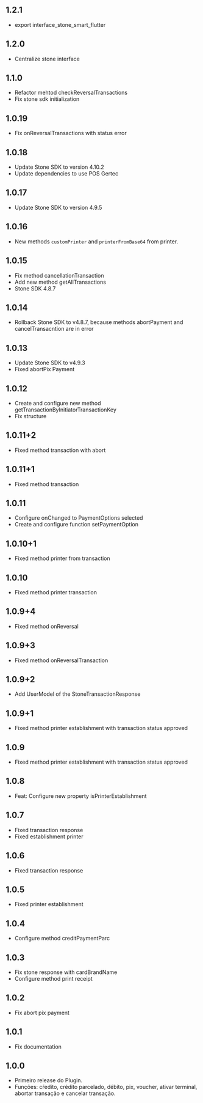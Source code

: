 ## 1.2.1

- export interface_stone_smart_flutter

## 1.2.0

- Centralize stone interface

## 1.1.0

- Refactor mehtod checkReversalTransactions
- Fix stone sdk initialization

## 1.0.19

- Fix onReversalTransactions with status error

## 1.0.18

- Update Stone SDK to version 4.10.2
- Update dependencies to use POS Gertec

## 1.0.17

- Update Stone SDK to version 4.9.5

## 1.0.16

- New methods `customPrinter` and `printerFromBase64` from printer.

## 1.0.15

- Fix method cancellationTransaction
- Add new method getAllTransactions
- Stone SDK 4.8.7

## 1.0.14

- Rollback Stone SDK to v4.8.7, because methods abortPayment and cancelTransacntion are in error

## 1.0.13

- Update Stone SDK to v4.9.3
- Fixed abortPix Payment

## 1.0.12

- Create and configure new method getTransactionByInitiatorTransactionKey
- Fix structure

## 1.0.11+2

- Fixed method transaction with abort

## 1.0.11+1

- Fixed method transaction

## 1.0.11

- Configure onChanged to PaymentOptions selected
- Create and configure function setPaymentOption

## 1.0.10+1

- Fixed method printer from transaction

## 1.0.10

- Fixed method printer transaction

## 1.0.9+4

- Fixed method onReversal

## 1.0.9+3

- Fixed method onReversalTransaction

## 1.0.9+2

- Add UserModel of the StoneTransactionResponse

## 1.0.9+1

- Fixed method printer establishment with transaction status approved

## 1.0.9

- Fixed method printer establishment with transaction status approved

## 1.0.8

- Feat: Configure new property isPrinterEstablishment

## 1.0.7

- Fixed transaction response
- Fixed establishment printer

## 1.0.6

- Fixed transaction response

## 1.0.5

- Fixed printer establishment

## 1.0.4

- Configure method creditPaymentParc

## 1.0.3

- Fix stone response with cardBrandName
- Configure method print receipt

## 1.0.2

- Fix abort pix payment

## 1.0.1

- Fix documentation

## 1.0.0

- Primeiro release do Plugin.
- Funções: cŕedito, crédito parcelado, débito, pix, voucher, ativar terminal, abortar transação e cancelar transação.

